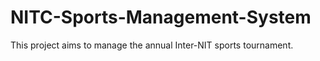 # NITC-Sports-Management-System
This project aims to manage the annual Inter-NIT sports tournament.
